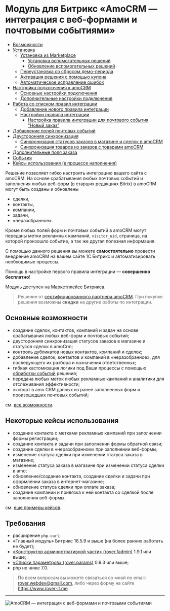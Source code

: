 # Модуль для Битрикс «AmoCRM — интеграция с веб-формами и почтовыми событиями»
* [Возможности](./capabilities.md)
* [Установка](./install.md)
   * [Установка из Marketplace](./install/marketplace.md)
       * [Установка вспомогательных решений](./install/marketplace.md#Установка-вспомогательных-решений)
       * [Обновление вспомогательных решений](./install/marketplace.md#Обновление-вспомогательных-решений)
   * [Переустановка со сбросом демо-периода](./install/reset.md)
   * [Активация решения с помощью купона](./install/activation.md)
   * [Автоматическое исправление ошибок](./install/repair.md)
* [Настройка подключения к amoCRM](./connection.md)
    * [Основные настройки подключения](./connection/main.md)
    * [Дополнительные настройки подключения](./connection/extra.md)
* [Работа со списком правил интеграции](./help/rules.md)
    * [Добавление нового правила интеграции](./help/rules/add.md)
    * [Настройки правила интеграции](./help/rules/update.md)
        *  [Настройка правила интеграции для почтового события "Новый заказ"](./help/rules/update/new-order.md)
* [Добавление полей почтовых событий](./help/post-event-fields.md)
* [Двусторонняя синхронизация](./sync.md)
    * [Синхронизация статусов заказов в магазине и сделок в amoCRM](./status-sync.md)
    * [Синхронизация товаров из заказов с товарами amoCRM](./product-sync.md)
* [Дополнительные поля заказа](./order-additional-fields.md)    
* [События](./events.md)
* [Кейсы использования (в процессе наполнения)](./examples.md)


Решение позволяет гибко настроить интеграцию вашего сайта с amoCRM. На основе срабатывания любых почтовых событий и заполнения любых веб-форм (в старших редакциях Bitrix) в amoCRM могут быть созданы и обновлены
* сделки,
* контакты, 
* компании,
* задачи,
* «неразобранное». 

Кроме любых полей форм и почтовых событий в amoCRM могут переданы метки рекламных кампаний, `visitor_uid`, страница, на которой произошло событие, а так же другая полезная информация.

С помощью данного решения вы можете <b>самостоятельно</b> провести внедрение amoCRM на вашем сайте 1C Битрикс и автоматизировать необходимые процессы.

Помощь в настройке первого правила интеграции — <b>совершенно бесплатно</b>!

Модуль доступен на [Маркетплейсе Битрикса](https://marketplace.1c-bitrix.ru/solutions/rover.amocrm/). 

> Решение от [сертифицированного партнера amoCRM](https://www.amocrm.ru/partners/private/socialpromo/?id=1354587&kind=2&binary=1&rand=9830). При покупке решения возможны <b>скидки</b> на другие работы по интеграции.

## Основные возможности
* создание сделок, контактов, компаний и задач на основе срабатывания любых веб-форм и почтовых событий;
* двусторонняя синхронизация статусов заказов в магазине и статусов сделок в amoCrm;
* контроль дубликатов новых контактов, компаний и сделок;
* добавление сделок, контактов и компаний в «неразобранное», для последующего их разбора и назначения ответственных;
* гибкая кастомизация логики под Ваши процессы с помощью [обработки событий](./events.md) решения;
* передача любых меток любых рекламных кампаний и аналитики для отслеживания эффективности;
* экспорт в amo CRM данных из ранее заполненных форм и произошедших почтовых событий;

см. [все возможности](./capabilities.md).

## Некоторые кейсы использования
* создание контакта с метками рекламных кампаний при заполнении формы регистрации; 
* создание контакта и задачи при заполнении формы обратной связи; 
* создание сделки в «неразобранном» при заполнении веб-формы; 
* изменение статуса сделки при изменении статуса заказа в магазине;
* изменение статуса заказа в магазине при изменении статуса сделки в amo;
* обновление/создание контакта, создание сделки и задачи при оформлении заказа в интернет-магазине;
* обновление статуса сделки при оплате заказа;
* создание компании и привязка к ней контакта со сделкой после заполнения веб-формы.

см. [еще примеры кейсов](./examples.md).
 
## Требования
* расширение `php-curl`; 
* «Главный модуль» Битрикс 16.5.9 и выше (на более ранних работать не будет); 
* [«Конструктор административной части» (rover.fadmin)](https://github.com/pavelshulaev/fadmin) 1.9.1 или выше; 
* [«Списки параметров» (rover.params)](https://github.com/pavelshulaev/params) 0.9.3 или выше;
* php не ниже 7.0.

> По всем вопросам вы можете связаться со мной по email: rover.webdev@gmail.com, либо через форму на сайте https://www.rover-it.me.
---
![AmoCRM — интеграция с веб-формами и почтовыми событиями](./main/logoamopng.png)
